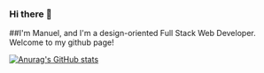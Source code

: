 ### Hi there 👋

##I'm Manuel, and I'm a design-oriented Full Stack Web Developer. Welcome to my github page!

[![Anurag's GitHub stats](https://github-readme-stats.vercel.app/api?username=ManuBeni)](https://github.com/anuraghazra/github-readme-stats)

<!--
**ManuBeni/ManuBeni** is a ✨ _special_ ✨ repository because its `README.md` (this file) appears on your GitHub profile.

Here are some ideas to get you started:

- 🔭 I’m currently working on ...
- 🌱 I’m currently learning ...
- 👯 I’m looking to collaborate on ...
- 🤔 I’m looking for help with ...
- 💬 Ask me about ...
- 📫 How to reach me: ...
- 😄 Pronouns: ...
- ⚡ Fun fact: ...
-->
